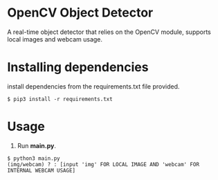 # OpenCV Object Detector 

A real-time object detector that relies on the OpenCV module, supports local images and webcam usage.  

# Installing dependencies
install dependencies from the requirements.txt file provided.
~~~
$ pip3 install -r requirements.txt
~~~ 

# Usage

1. Run **main.py**.
~~~
$ python3 main.py
(img/webcam) ? : [input 'img' FOR LOCAL IMAGE AND 'webcam' FOR INTERNAL WEBCAM USAGE]
~~~
